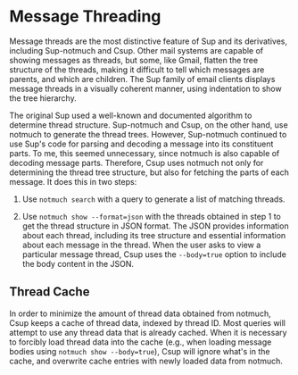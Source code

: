 # Message Threading

Message threads are the most distinctive feature of Sup and its derivatives,
including Sup-notmuch and Csup.  Other mail systems are capable of showing
messages as threads, but some, like Gmail, flatten the tree structure of the threads,
making it difficult to tell which messages are parents, and which are children.
The Sup family of email clients displays message threads in a visually coherent
manner, using indentation to show the tree hierarchy.

The original Sup used a well-known and documented algorithm to determine thread structure.
Sup-notmuch and Csup, on the other hand, use notmuch to generate the thread trees.
However, Sup-notmuch continued to use Sup's code for parsing and decoding a message into
its constituent parts.  To me, this seemed unnecessary, since notmuch is also capable
of decoding message parts.  Therefore, Csup uses notmuch not only for determining the thread tree structure, but also
for fetching the parts of each message.  It does this in two steps:

1. Use `notmuch search` with a query to generate a list of matching threads.

2. Use `notmuch show --format=json` with the threads obtained in step 1 to get the thread structure
in JSON format.  The JSON provides information about each thread, including its tree structure
and essential information about each message in the thread.  When the user asks
to view a particular message thread, Csup uses the `--body=true` option to include the body
content in the JSON.

## Thread Cache

In order to minimize the amount of thread data obtained from notmuch, Csup keeps
a cache of thread data, indexed by thread ID.  Most queries will attempt to
use any thread data that is already cached.  When it is necessary to forcibly
load thread data into the cache (e.g., when loading message bodies using
`notmuch show --body=true`), Csup will ignore what's in the cache, and overwrite
cache entries with newly loaded data from notmuch.
